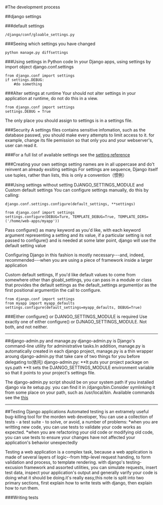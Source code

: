 #The development process

##django settings

###default settings
	
	/django/conf/gloable_settings.py

###Seeing which settings you have changed

	python manage.py diffsettings

###Using settings in Python code
In your Django apps, using settings by import object django.conf.settings

 	from django.conf import settings
	if settings.DEBUG:
		#do something
	
###Alter settings at runtime
Your should not alter settings in your application at runtime, do not do this in a view.

 	from django.conf import settings
	settings.DEBUG = True

The only place you should assign to settings is in a settings file.

###Security
A settings files contains sensitive infomation, such as the database passwd, you should make every attempts to limit access to it. for example, change its file pemission so that only you and your webserver's, user can read it.

###For a full list of available settings
see the [setting reference](https://docs.djangoproject.com/en/1.4/ref/settings/)

###Creating your own settings
setting names are in all uppercase and do't reinvent an already exsiting settings
For settings are sequence, Django itself use tuples, rather than lists, this is only a convention（惯例）

###Using settings without setting DJANGO_SETTINGS_MODULE and Custom default settings
You can configure settings manually, do this by calling:
	
	django.conf.settings.configure(default_settings, **settings)

	from django.conf import settings
	settings.configure(DEBUG=Ture, TEMPLATE_DEBUG=True, TEMPLATE_DIRS=('/home/web-apps/myapp'))

Pass configure() as many keyword as you'd like, with each keyword argument representing a setting and its value, if a particular setting is not passed to configure() and is needed at some later point, django will use the default setting value

Configuring Django in this fashion is mostly necessary---and, indeed, recommended---when you are using a piece of framework inside a larger application	

Custom default settings, If you'd like default values to come from somewhere other than gloabl_settings, you can pass in a module or class that provides the default settings as the default_settings argument(or as the first positional argument)in the call to configure.

	from django.conf import settings
	from myapp import myapp_defaults
	settings.configure(default_settings=myapp_defaults, DEBUG=True)

###Either configure() or DJANGO_SETTINGS_MODULE is required
Use exactly one of either configure() or DJNAGO_SETTINGS_MODULE. Not both, and not neither.

*****************************************************************************************************************************
##django-admin.py and manage.py
django-admin.py is Django's command-line utility for administrative tasks.In addition, manage.py is automatically created in each django project, manage.py is a thin wrapper aroung django-admin.py that take care of two things for you before delegating to(依托) django-admin.py:
**It puts your project package on sys.path
**It sets the DJANGO_SETTINGS_MODULE environment variable so that it points to your project's settings file.

The django-admin.py script should be on your system path if you installed django via ite setup.py. you can find it in /django/bin.Consider symlinking it from some place on your path, such as /usr/local/bin.
Available commands see the [this](https://docs.djangoproject.com/en/1.4/ref/django-admin/)

*****************************************************************************************************************************
##Testing Django applications
Automated testing is an extramely useful bug-killing tool for the morden web developer, You can use a collection of tests - a test suite - to solve, or avoid, a number of problems:
*when you are writting new code, you can use tests to validate your code works as expected.
*when you are refactoring your old code or modifying old code, you can use tests to ensure your changes have not affected your application's behavior unexpectedly

Testing a web application is a complex task, because a web application is made of several layers of logic--from http-level request handing, to form validation and process, to template rendering. with django's testing-excusion framework and assorted utilities, you can simulate requests, insert test data, inspect your application's output and generally varify your code is doing what it should be doing.it's really easy,this note is split into two primary sections, first explain how to write tests with django, then explain how to run them.

###Writing tests
